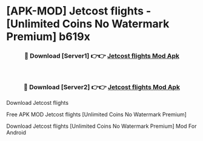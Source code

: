 # [APK-MOD] Jetcost  flights - [Unlimited Coins No Watermark Premium] b619x



<div align="center">
<h3>🔴 Download [Server1] 👉👉 <a href="https://momento.my/?title=Jetcost__flights">Jetcost  flights Mod Apk</a></h3><br>

<h3>🔴 Download [Server2] 👉👉 <a href="https://momento.my/?title=Jetcost__flights">Jetcost  flights Mod Apk</a></h3>
</div>



Download Jetcost  flights 

Free APK MOD Jetcost  flights [Unlimited Coins No Watermark Premium]

Download Jetcost  flights [Unlimited Coins No Watermark Premium] Mod For Android
